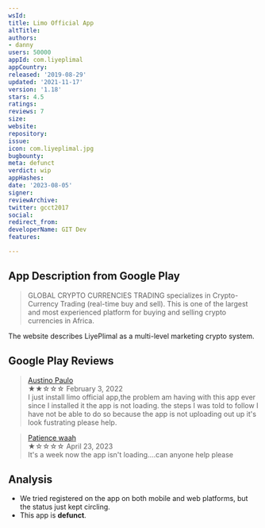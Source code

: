 ```yaml
---
wsId: 
title: Limo Official App
altTitle: 
authors:
- danny
users: 50000
appId: com.liyeplimal
appCountry: 
released: '2019-08-29'
updated: '2021-11-17'
version: '1.18'
stars: 4.5
ratings: 
reviews: 7
size: 
website: 
repository: 
issue: 
icon: com.liyeplimal.jpg
bugbounty: 
meta: defunct
verdict: wip
appHashes: 
date: '2023-08-05'
signer: 
reviewArchive: 
twitter: gcct2017
social: 
redirect_from: 
developerName: GIT Dev
features: 

---
```


## App Description from Google Play

> GLOBAL CRYPTO CURRENCIES TRADING specializes in Crypto-Currency Trading (real-time buy and sell). This is one of the largest and most experienced platform for buying and selling crypto currencies in Africa.

The website describes LiyePlimal as a multi-level marketing crypto system.

## Google Play Reviews

> [Austino Paulo](https://play.google.com/store/apps/details?id=com.liyeplimal&gl=cm)<br>
  ★★☆☆☆ February 3, 2022 <br>
       I just install limo official app,the problem am having with this app ever since I installed it the app is not loading. the steps I was told to follow I have not be able to do so because the app is not uploading out up it's look fustrating please help.

> [Patience waah](https://play.google.com/store/apps/details?id=com.liyeplimal&gl=cm)<br>
  ★☆☆☆☆ April 23, 2023 <br>
       It's a week now the app isn't loading....can anyone help please

## Analysis

- We tried registered on the app on both mobile and web platforms, but the status just kept circling. 
- This app is **defunct**.